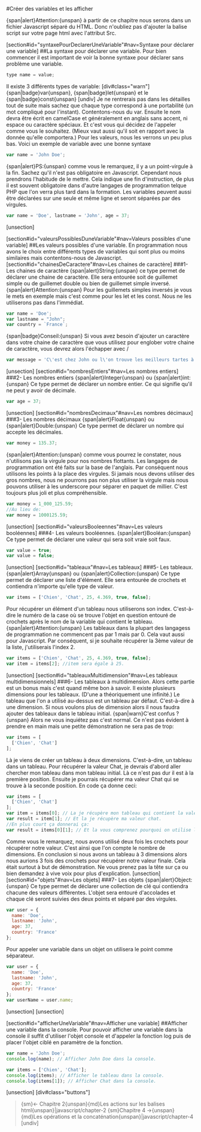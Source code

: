 #Créer des variables et les afficher

{span|alert}Attention:{unspan} à partir de ce chapitre nous serons dans un fichier Javascript séparé du HTML. Donc n'oubliez pas d'ajouter la balise script sur votre page html avec l'attribut Src.

[section#id="syntaxePourDeclarerUneVariable"#nav=Syntaxe pour déclarer une variable]
##La syntaxe pour déclarer une variable.
Pour bien commencer il est important de voir la bonne syntaxe pour déclarer sans problème une variable.
```javascript
type name = value;
```
Il existe 3 différents types de variable:
[div#class="warn"]
{span|badge}var{unspan}, {span|badge}let{unspan} et le {span|badge}const{unspan}
[undiv]
Je ne rentrerais pas dans les détailles tout de suite mais sachez que chaque type correspond à une portabilité (un mot compliqué pour l'instant). Contentons-nous du var.
Ensuite le nom devra être écrit en camelCase et généralement en anglais sans accent, ni espace ou caractère spéciaux. Et c'est vous qui décidez de l'appeler comme vous le souhaitez. (Mieux vaut aussi qu'il soit en rapport avec la donnée qu'elle comportera.)
Pour les valeurs, nous les verrons un peu plus bas. Voici un exemple de variable avec une bonne syntaxe
```javascript
var name = 'John Doe';
```
{span|alert}PS:{unspan} comme vous le remarquez, il y a un point-virgule à la fin. Sachez qu'il n'est pas obligatoire en Javascript. Cependant nous prendrons l'habitude de le mettre. Cela indique une fin d'instruction, de plus il est souvent obligatoire dans d'autre langages de programmation telque PHP que l'on verra plus tard dans la formation.
Les variables peuvent aussi être déclarées sur une seule et même ligne et seront séparées par des virgules.
```javascript
var name = 'Doe', lastname = 'John', age = 37;
```
[unsection]

[section#id="valeursPossiblesDuneVariable"#nav=Valeurs possibles d'une variable]
##Les valeurs possibles d'une variable.
En programmation nous avons le choix entre différents types de variables qui sont plus ou moins similaires mais contentons-nous de Javascript.
[section#id="chainesDeCaractere"#nav=Les chaines de caractère]
###1- Les chaines de caractère
{span|alert}String:{unspan} ce type permet de déclarer une chaine de caractère. Elle sera entourée soit de guillemet simple ou de guillemet double ou bien de guillemet simple inversé.
{span|alert}Attention:{unspan} Pour les guillemets simples inversés je vous le mets en exemple mais c'est comme pour les let et les const. Nous ne les utiliserons pas dans l'immédiat.
```javascript
var name = 'Doe';
var lastname = "John";
var country = `France`;
```
{span|badge}Conseil:{unspan} Si vous avez besoin d'ajouter un caractère dans votre chaine de caractère que vous utilisez pour englober votre chaine de caractère, vous devrez alors l'échapper avec /
```javascript
var message = 'C\'est chez John ou l\'on trouve les meilleurs tartes à la crême.';
```
[unsection]
[section#id="nombresEntiers"#nav=Les nombres entiers]
###2- Les nombres entiers
{span|alert}Integer{unspan} ou {span|alert}int:{unspan} Ce type permet de déclarer un nombre entier. Ce qui signifie qu'il ne peut y avoir de décimale.
```javascript
var age = 37;
```
[unsection]
[section#id="nombresDecimaux"#nav=Les nombres décimaux]
###3- Les nombres décimaux
{span|alert}Float{unspan} ou {span|alert}Double:{unspan} Ce type permet de déclarer un nombre qui accepte les décimales.
```javascript
var money = 135.37;
```
{span|alert}Attention:{unspan} comme vous pourrez le constater, nous n'utilisons pas la virgule pour nos nombres flottants. Les langages de programmation ont été faits sur la base de l'anglais. Par conséquent nous utilisons les points à la place des virgules.
Si jamais nous devons utiliser des gros nombres, nous ne pourrons pas non plus utiliser la virgule mais nous pouvons utiliser à les underscore pour séparer en paquet de millier. C'est toujours plus joli et plus compréhensible.
```javascript
var money = 1_000_125.59;
//Au lieu de:
var money = 1000125.59;
```
[unsection]
[section#id="valeursBooleennes"#nav=Les valeurs booléennes]
###4- Les valeurs booléennes.
{span|alert}Booléan:{unspan} Ce type permet de déclarer une valeur qui sera soit vraie soit faux.
```javascript
var value = true;
var value = false;
```
[unsection]
[section#id="tableaux"#nav=Les tableaux]
###5- Les tableaux.
{span|alert}Array{unspan} ou {span|alert}Collection:{unspan} Ce type permet de déclarer une liste d'élément. Elle sera entourée de crochets et contiendra n'importe qu'elle type de valeur.
```javascript
var items = ['Chien', 'Chat', 25, 4.369, true, false];
```
Pour récupérer un élément d'un tableau nous utiliserons son index. C'est-à-dire le numéro de la case où se trouve l'objet en question entouré de crochets après le nom de la variable qui contient le tableau.
{span|alert}Attention:{unspan} Les tableaux dans la plupart des langagess de programmation ne commencent pas par 1 mais par 0. Cela vaut aussi pour Javascript. Par conséquent, si je souhaite récupérer la 3ème valeur de la liste, j'utiliserais l'index 2.
```javascript
var items = ['Chien', 'Chat', 25, 4.369, true, false];
var item = items[2]; //item sera égale à 25.
```
[unsection]
[section#id="tableauxMultidimension"#nav=Les tableaux multidimensionnels]
###6- Les tableaux à multidimension.
Alors cette partie est un bonus mais c'est quand même bon à savoir.
Il existe plusieurs dimensions pour les tableaux. (D'une a théoriquement une infinité.)
Le tableau que l'on a utilisé au-dessus est un tableau par défaut. C'est-à-dire à une dimension. Si nous voulons plus de dimension alors il nous faudra ajouter des tableaux dans le tableau initial.
{span|warn}C'est confus ?{unspan} Alors ne vous inquiétez pas c'est normal. Ce n'est pas évident à prendre en main mais une petite démonstration ne sera pas de trop:
```javascript
var items = [
  ['Chien', 'Chat']
];
```
Là je viens de créer un tableau à deux dimensions. C'est-à-dire, un tableau dans un tableau. Pour récupérer la valeur Chat, je devrais d'abord aller chercher mon tableau dans mon tableau initial. Là ce n'est pas dur il est à la première position. Ensuite je pourrais récupérer ma valeur Chat qui se trouve à la seconde position.
En code ça donne ceci:
```javascript
var items = [
  ['Chien', 'Chat']
];
var item = items[0]; // La je récupère mon tableau qui contient la valeur chien et chat.
var result = item[1]; // Et la je récupère ma valeur chat.
//En plus court ça donnerai ça:
var result = items[0][1]; // Et la vous comprenez pourquoi on utilise le terme de dimension.
```
Comme vous le remarquez, nous avons utilisé deux fois les crochets pour récupérer notre valeur. C'est ainsi que l'on compte le nombre de dimensions. En conclusion si nous avons un tableau à 3 dimensions alors nous aurions 3 fois des crochets pour récupérer notre valeur finale.
Cela était surtout à but de démonstration. Ne vous prenez pas la tête sur ça ou bien demandez à vive voix pour plus d'explication.
[unsection]
[section#id="objets"#nav=Les objets]
###7- Les objets
{span|alert}Object:{unspan} Ce type permet de déclarer une collection de clé qui contiendra chacune des valeurs différentes. L'objet sera entouré d'accolades et chaque clé seront suivies des deux points et séparé par des virgules.
```javascript
var user = {
  name: 'Doe',
  lastname: 'John',
  age: 37,
  country: 'France'
};
```
Pour appeler une variable dans un objet on utilisera le point comme séparateur.
```javascript
var user = {
  name: 'Doe',
  lastname: 'John',
  age: 37,
  country: 'France'
};
var userName = user.name;
```
[unsection]
[unsection]

[section#id="afficherUneVariable"#nav=Afficher une variable]
##Afficher une variable dans la console.
Pour pouvoir afficher une variable dans la console il suffit d'utiliser l'objet console et d'appeler la fonction log puis de placer l'objet ciblé en paramètre de la fonction.
```javascript
var name = 'John Doe';
console.log(name); // Afficher John Doe dans la console.

var items = ['Chien', 'Chat'];
console.log(items); // Afficher le tableau dans la console.
console.log(items[1]); // Afficher Chat dans la console.
```
[unsection]
[div#class="buttons"]
>{sm}← Chapitre 2{unspan}{md}Les actions sur les balises html{unspan}|javascript/chapter-2
>{sm}Chapitre 4 →{unspan}{md}Les opérations et la concaténation{unspan}|javascript/chapter-4
[undiv]
